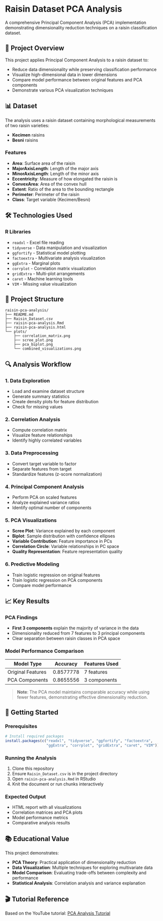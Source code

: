 # Raisin Dataset PCA Analysis

A comprehensive Principal Component Analysis (PCA) implementation demonstrating dimensionality reduction techniques on a raisin classification dataset.

## 🎯 Project Overview

This project applies Principal Component Analysis to a raisin dataset to:
- Reduce data dimensionality while preserving classification performance
- Visualize high-dimensional data in lower dimensions
- Compare model performance between original features and PCA components
- Demonstrate various PCA visualization techniques

## 📊 Dataset

The analysis uses a raisin dataset containing morphological measurements of two raisin varieties:
- **Kecimen** raisins
- **Besni** raisins

### Features
- **Area**: Surface area of the raisin
- **MajorAxisLength**: Length of the major axis
- **MinorAxisLength**: Length of the minor axis
- **Eccentricity**: Measure of how elongated the raisin is
- **ConvexArea**: Area of the convex hull
- **Extent**: Ratio of the area to the bounding rectangle
- **Perimeter**: Perimeter of the raisin
- **Class**: Target variable (Kecimen/Besni)

## 🛠️ Technologies Used

### R Libraries
- `readxl` - Excel file reading
- `tidyverse` - Data manipulation and visualization
- `ggfortify` - Statistical model plotting
- `factoextra` - Multivariate analysis visualization
- `ggExtra` - Marginal plots
- `corrplot` - Correlation matrix visualization
- `gridExtra` - Multi-plot arrangements
- `caret` - Machine learning tools
- `VIM` - Missing value visualization

## 📁 Project Structure

```
raisin-pca-analysis/
├── README.md
├── Raisin_Dataset.csv
├── raisin-pca-analysis.Rmd
├── raisin-pca-analysis.html
└── plots/
    ├── correlation_matrix.png
    ├── scree_plot.png
    ├── pca_biplot.png
    └── combined_visualizations.png
```

## 🔍 Analysis Workflow

### 1. **Data Exploration**
- Load and examine dataset structure
- Generate summary statistics
- Create density plots for feature distribution
- Check for missing values

### 2. **Correlation Analysis**
- Compute correlation matrix
- Visualize feature relationships
- Identify highly correlated variables

### 3. **Data Preprocessing**
- Convert target variable to factor
- Separate features from target
- Standardize features (z-score normalization)

### 4. **Principal Component Analysis**
- Perform PCA on scaled features
- Analyze explained variance ratios
- Identify optimal number of components

### 5. **PCA Visualizations**
- **Scree Plot**: Variance explained by each component
- **Biplot**: Sample distribution with confidence ellipses
- **Variable Contribution**: Feature importance in PCs
- **Correlation Circle**: Variable relationships in PC space
- **Quality Representation**: Feature representation quality

### 6. **Predictive Modeling**
- Train logistic regression on original features
- Train logistic regression on PCA components
- Compare model performance

## 📈 Key Results

### PCA Findings
- **First 3 components** explain the majority of variance in the data
- Dimensionality reduced from 7 features to 3 principal components
- Clear separation between raisin classes in PCA space

### Model Performance Comparison
| Model Type | Accuracy | Features Used |
|------------|----------|---------------|
| Original Features | 0.8577778  | 7 features   |
| PCA Components    | 0.8655556  | 3 components |

> **Note**: The PCA model maintains comparable accuracy while using fewer features, demonstrating effective dimensionality reduction.

## 🚀 Getting Started

### Prerequisites
```r
# Install required packages
install.packages(c("readxl", "tidyverse", "ggfortify", "factoextra", 
                   "ggExtra", "corrplot", "gridExtra", "caret", "VIM"))
```

### Running the Analysis
1. Clone this repository
2. Ensure `Raisin_Dataset.csv` is in the project directory
3. Open `raisin-pca-analysis.Rmd` in RStudio
4. Knit the document or run chunks interactively

### Expected Output
- HTML report with all visualizations
- Correlation matrices and PCA plots
- Model performance metrics
- Comparative analysis results

## 📚 Educational Value

This project demonstrates:
- **PCA Theory**: Practical application of dimensionality reduction
- **Data Visualization**: Multiple techniques for exploring multivariate data
- **Model Comparison**: Evaluating trade-offs between complexity and performance
- **Statistical Analysis**: Correlation analysis and variance explanation

## 🎬 Tutorial Reference

Based on the YouTube tutorial: [PCA Analysis Tutorial](https://www.youtube.com/watch?v=gSnXIzhAQms&ab_channel=RajendraChoure)




